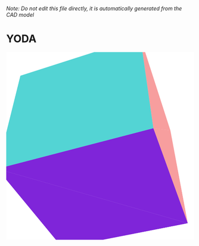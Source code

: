 ###### Note: Do not edit this file directly, it is automatically generated from the CAD model

# YODA

![](/project.svg)

